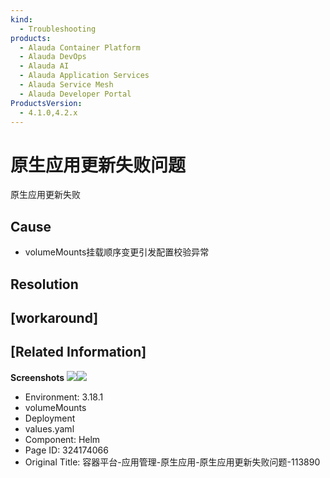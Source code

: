 ```yaml
---
kind:
  - Troubleshooting
products:
  - Alauda Container Platform
  - Alauda DevOps
  - Alauda AI
  - Alauda Application Services
  - Alauda Service Mesh
  - Alauda Developer Portal
ProductsVersion:
  - 4.1.0,4.2.x
---
```

<!-- A type of document that involves encountering a fault, diagnosing it, performing root cause analysis, and providing solutions. -->

# 原生应用更新失败问题

原生应用更新失败

## Cause
- volumeMounts挂载顺序变更引发配置校验异常

## Resolution

## [workaround]

## [Related Information]
**Screenshots**
![](assets/rong-qi-ping-tai-ying-yong-guan-li-yuan-sheng-ying-yong-yuan-sheng-ying-yong-gen/1753668965_99781_6f875b_%25E5%258E%259F%25E7%2594%259F%25E5%25BA%2594%25E7%2594%25A8%25E6%259B%25B4%25E6%2596%25B0%25E5%25A4%25B1%25E8%25B4%25A5%25E9%2597%25AE%25E9%25A2%25981_1.png)![](assets/rong-qi-ping-tai-ying-yong-guan-li-yuan-sheng-ying-yong-yuan-sheng-ying-yong-gen/1753668966_99781_c69a73_%25E5%258E%259F%25E7%2594%259F%25E5%25BA%2594%25E7%2594%25A8%25E6%259B%25B4%25E6%2596%25B0%25E5%25A4%25B1%25E8%25B4%25A5%25E9%2597%25AE%25E9%25A2%25982_1.png)
- Environment: 3.18.1
- volumeMounts
- Deployment
- values.yaml
- Component: Helm
- Page ID: 324174066
- Original Title: 容器平台-应用管理-原生应用-原生应用更新失败问题-113890
